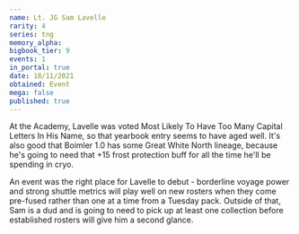 ```yaml
---
name: Lt. JG Sam Lavelle
rarity: 4
series: tng
memory_alpha:
bigbook_tier: 9
events: 1
in_portal: true
date: 18/11/2021
obtained: Event
mega: false
published: true
---
```


At the Academy, Lavelle was voted Most Likely To Have Too Many Capital Letters In His Name, so that yearbook entry seems to have aged well. It's also good that Boimler 1.0 has some Great White North lineage, because he's going to need that +15 frost protection buff for all the time he'll be spending in cryo.

An event was the right place for Lavelle to debut - borderline voyage power and strong shuttle metrics will play well on new rosters when they come pre-fused rather than one at a time from a Tuesday pack. Outside of that, Sam is a dud and is going to need to pick up at least one collection before established rosters will give him a second glance.
